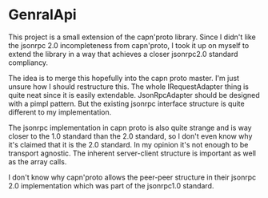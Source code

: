 # GenralApi  

This project is a small extension of the capn'proto library.
Since I didn't like the jsonrpc 2.0 incompleteness from capn'proto, I took it up on myself to extend the library in a way that achieves a closer jsonrpc2.0 standard compliancy.  

The idea is to merge this hopefully into the capn proto master. I'm just unsure how I should restructure this. The whole IRequestAdapter thing is quite neat since it is easily extendable. JsonRpcAdapter should be designed with a pimpl pattern. But the existing jsonrpc interface structure is quite different to my implementation.  

The jsonrpc implementation in capn proto is also quite strange and is way closer to the 1.0 standard than the 2.0 standard, so I don't even know why it's claimed that it is the 2.0 standard. In my opinion it's not enough to be transport agnostic. The inherent server-client structure is important as well as the array calls.  

I don't know why capn'proto allows the peer-peer structure in their jsonrpc 2.0 implementation which was part of the jsonrpc1.0 standard.  
